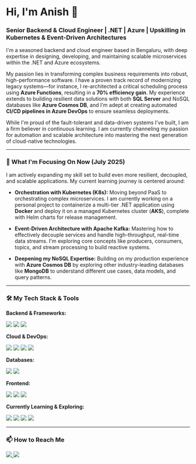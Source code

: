 # Hi, I'm Anish 👋

### Senior Backend & Cloud Engineer | .NET | Azure | Upskilling in Kubernetes & Event-Driven Architectures

I'm a seasoned backend and cloud engineer based in Bengaluru, with deep expertise in designing, developing, and maintaining scalable microservices within the .NET and Azure ecosystems.

My passion lies in transforming complex business requirements into robust, high-performance software. I have a proven track record of modernizing legacy systems—for instance, I re-architected a critical scheduling process using **Azure Functions**, resulting in a **70% efficiency gain**. My experience extends to building resilient data solutions with both **SQL Server** and NoSQL databases like **Azure Cosmos DB**, and I'm adept at creating automated **CI/CD pipelines in Azure DevOps** to ensure seamless deployments.

While I'm proud of the fault-tolerant and data-driven systems I've built, I am a firm believer in continuous learning. I am currently channeling my passion for automation and scalable architecture into mastering the next generation of cloud-native technologies.

---

### 🚀 What I'm Focusing On Now (July 2025)

I am actively expanding my skill set to build even more resilient, decoupled, and scalable applications. My current learning journey is centered around:

* **Orchestration with Kubernetes (K8s):** Moving beyond PaaS to orchestrating complex microservices. I am currently working on a personal project to containerize a multi-tier .NET application using **Docker** and deploy it on a managed Kubernetes cluster (**AKS**), complete with Helm charts for release management.

* **Event-Driven Architecture with Apache Kafka:** Mastering how to effectively decouple services and handle high-throughput, real-time data streams. I'm exploring core concepts like producers, consumers, topics, and stream processing to build reactive systems.

* **Deepening my NoSQL Expertise:** Building on my production experience with **Azure Cosmos DB** by exploring other industry-leading databases like **MongoDB** to understand different use cases, data models, and query patterns.

---

### 🛠️ My Tech Stack & Tools

**Backend & Frameworks:**
<p>
    <img src="https://img.shields.io/badge/.NET-512BD4?style=for-the-badge&logo=dotnet&logoColor=white" />
    <img src="https://img.shields.io/badge/C%23-239120?style=for-the-badge&logo=c-sharp&logoColor=white" />
    <img src="https://img.shields.io/badge/Azure_Functions-0062AD?style=for-the-badge&logo=azure-functions&logoColor=white" />
</p>

**Cloud & DevOps:**
<p>
    <img src="https://img.shields.io/badge/Azure-0078D4?style=for-the-badge&logo=microsoft-azure&logoColor=white" />
    <img src="https://img.shields.io/badge/Azure_DevOps-0078D4?style=for-the-badge&logo=azure-devops&logoColor=white" />
    <img src="https://img.shields.io/badge/Docker-2496ED?style=for-the-badge&logo=docker&logoColor=white" />
    <img src="https://img.shields.io/badge/CI/CD-0078D4?style=for-the-badge" />
</p>

**Databases:**
<p>
    <img src="https://img.shields.io/badge/Microsoft_SQL_Server-CC2927?style=for-the-badge&logo=microsoft-sql-server&logoColor=white" />
    <img src="https://img.shields.io/badge/Azure_Cosmos_DB-0078D4?style=for-the-badge&logo=azure-cosmos-db&logoColor=white" />
</p>

**Frontend:**
<p>
    <img src="https://img.shields.io/badge/React-20232A?style=for-the-badge&logo=react&logoColor=61DAFB" />
    <img src="https://img.shields.io/badge/TypeScript-007ACC?style=for-the-badge&logo=typescript&logoColor=white" />
    <img src="https://img.shields.io/badge/Redux-593D88?style=for-the-badge&logo=redux&logoColor=white" />
</p>

**Currently Learning & Exploring:**
<p>
    <img src="https://img.shields.io/badge/Kubernetes-326CE5?style=for-the-badge&logo=kubernetes&logoColor=white" />
    <img src="https://img.shields.io/badge/Apache_Kafka-231F20?style=for-the-badge&logo=apache-kafka&logoColor=white" />
    <img src="https://img.shields.io/badge/Helm-0F1689?style=for-the-badge&logo=helm&logoColor=white" />
    <img src="https://img.shields.io/badge/MongoDB-4EA94B?style=for-the-badge&logo=mongodb&logoColor=white" />
</p>

---

### 📫 How to Reach Me

<p>
    <a href="https://www.linkedin.com/in/anish-bhanu-9744b9217/" target="_blank">
        <img src="https://img.shields.io/badge/LinkedIn-0077B5?style=for-the-badge&logo=linkedin&logoColor=white" />
    </a>
    <a href="mailto:anish.bhanu314159@gmail.com">
        <img src="https://img.shields.io/badge/Email-D14836?style=for-the-badge&logo=gmail&logoColor=white" />
    </a>
</p>
